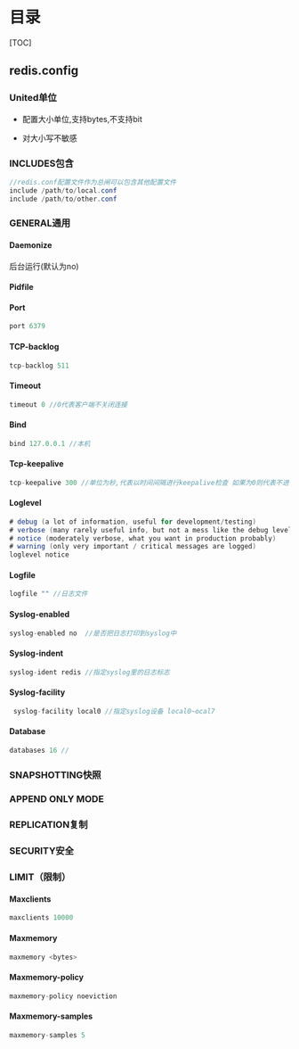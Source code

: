 # 目录

[TOC]

## redis.config

### United单位

- 配置大小单位,支持bytes,不支持bit

- 对大小写不敏感

### INCLUDES包含

```java
//redis.conf配置文件作为总闸可以包含其他配置文件
include /path/to/local.conf
include /path/to/other.conf
```

### GENERAL通用

#### Daemonize

后台运行(默认为no)

#### Pidfile

#### Port

```java
port 6379
```

#### TCP-backlog

```java
tcp-backlog 511
```

#### Timeout

```java
timeout 0 //0代表客户端不关闭连接
```

#### Bind

```java
bind 127.0.0.1 //本机
```

#### Tcp-keepalive

```java
tcp-keepalive 300 //单位为秒,代表以时间间隔进行keepalive检查 如果为0则代表不进行keepalive检查
```

#### Loglevel

```java
# debug (a lot of information, useful for development/testing)
# verbose (many rarely useful info, but not a mess like the debug level)
# notice (moderately verbose, what you want in production probably)
# warning (only very important / critical messages are logged)
loglevel notice
```

#### Logfile

```java
logfile "" //日志文件
```

#### Syslog-enabled

```java
syslog-enabled no  //是否把日志打印到syslog中
```

#### Syslog-indent

```java
syslog-ident redis //指定syslog里的日志标志
```

#### Syslog-facility

```java
 syslog-facility local0 //指定syslog设备 local0~ocal7
```

#### Database

```java
databases 16 //
```

### SNAPSHOTTING快照

### APPEND ONLY MODE

### REPLICATION复制

### SECURITY安全

### LIMIT（限制）

#### Maxclients

```java
maxclients 10000
```

#### Maxmemory

```java
maxmemory <bytes>
```

#### Maxmemory-policy

```java
maxmemory-policy noeviction
```

#### Maxmemory-samples

```java
maxmemory-samples 5
```

